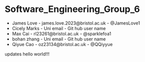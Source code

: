 # Software_Engineering_Group_6
<ul>
    <li>James Love - james.love.2023@bristol.ac.uk - @JamesLove1</li>
    <li>Cicely Marks - Uni email - Git hub user name</li>
    <li>Max Cai - rl23261@bristol.ac.uk - @sparklefoa1</li>
    <li>bohan zhang - Uni email - Git hub user name</li>
    <li>Qiyue Cao - oz23134@bristol.ac.uk - @QQiyyue</li>
</ul>

updates hello world!!!